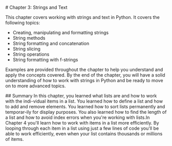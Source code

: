 \# Chapter 3: Strings and Text

This chapter covers working with strings and text in Python. It covers
the following topics:

-   Creating, manipulating and formatting strings
-   String methods
-   String formatting and concatenation
-   String slicing
-   String operations
-   String formatting with f-strings

Examples are provided throughout the chapter to help you understand and
apply the concepts covered. By the end of the chapter, you will have a
solid understanding of how to work with strings in Python and be ready
to move on to more advanced topics.

\## Summary In this chapter, you learned what lists are and how to work
with the indi-vidual items in a list. You learned how to define a list
and how to add and remove elements. You learned how to sort lists
permanently and temporar-ily for display purposes. You also learned how
to find the length of a list and how to avoid index errors when you're
working with lists.In Chapter 4 you'll learn how to work with items in a
list more efficiently. By looping through each item in a list using just
a few lines of code you'll be able to work efficiently, even when your
list contains thousands or millions of items.
